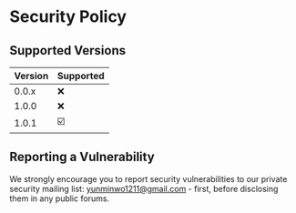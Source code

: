 # Security Policy

## Supported Versions

| Version | Supported |
| ------- | --------- |
| 0.0.x   | ❌        |
| 1.0.0   | ❌        |
| 1.0.1   | ☑️        |

## Reporting a Vulnerability

We strongly encourage you to report security vulnerabilities to
our private security mailing list: yunminwo1211@gmail.com - first, before
disclosing them in any public forums.
